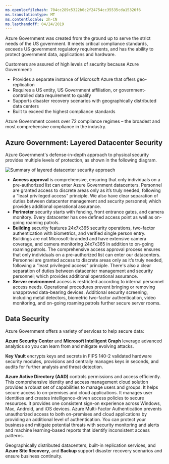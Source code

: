 ```yaml
---
ms.openlocfilehash: 704cc289c5322b0c2f24754cc35535cda15326f6
ms.translationtype: MT
ms.contentlocale: zh-CN
ms.lasthandoff: 04/24/2019
---
```

Azure Government was created from the ground up to serve the strict needs of the US government. It meets critical compliance standards, exceeds US government regulatory requirements, and has the ability to protect government data, applications and hardware.

Customers are assured of high levels of security because Azure Government:

- Provides a separate instance of Microsoft Azure that offers geo-replication
- Requires a US entity, US Government affiliation, or government-controlled data requirement to qualify
- Supports disaster recovery scenarios with geographically distributed data centers
- Built to exceed the highest compliance standards 

Azure Government covers over 72 compliance regimes – the broadest and most comprehensive compliance in the industry. 

## <a name="azure-government-layered-datacenter-security"></a>Azure Government: Layered Datacenter Security

Azure Government's defense-in-depth approach to physical security provides multiple levels of protection, as shown in the following diagram. 

![Summary of layered datacenter security approach](../media/layered-datacenter-security.png)

- **Access approval** is comprehensive, ensuring that only individuals on a pre-authorized list can enter Azure Government datacenters. Personnel are granted access to discrete areas only as it’s truly needed, following a “least privileged access” principle. We also have clear separation of duties between datacenter management and security personnel; which provides additional operational assurance.
- **Perimeter** security starts with fencing, front entrance gates, and camera monitory. Every datacenter has one defined access point as well as on-going roaming patrols. 
- **Building** security features 24x7x365 security operations, two-factor authentication with biometrics, and verified single person entry. Buildings are not Microsoft-branded and have extensive camera coverage, and camera monitoring 24x7x365 in addition to on-going roaming patrols. The comprehensive access approval process ensures that only individuals on a pre-authorized list can enter our datacenters. Personnel are granted access to discrete areas only as it’s truly needed, following a “least privileged access” principle. There's also a clear separation of duties between datacenter management and security personnel; which provides additional operational assurance.
- **Server environment** access is restricted according to internal personnel access needs. Operational procedures prevent bringing or removing unapproved data-bearing devices. Additional security screening, including metal detectors, biometric two-factor authentication, video monitoring, and on-going roaming patrols further secure server rooms. 

## <a name="data-security"></a>Data Security
Azure Government offers a variety of services to help secure data:

**Azure Security Center** and **Microsoft Intelligent Graph** leverage advanced analytics so you can learn from and mitigate evolving attacks.

**Key Vault** encrypts keys and secrets in FIPS 140-2 validated hardware security modules, provisions and centrally manages keys in seconds, and audits for further analysis and threat detection.

**Azure Active Directory (AAD)** controls permissions and access efficiently. This comprehensive identity and access management cloud solution provides a robust set of capabilities to manage users and groups. It helps secure access to on-premises and cloud applications. It manages user identities and creates intelligence-driven access policies to secure resources. It provides one consistent sign-on experience across Windows, Mac, Android, and iOS devices. Azure Multi-Factor Authentication prevents unauthorized access to both on-premises and cloud applications by providing an additional level of authentication. You can protect your business and mitigate potential threats with security monitoring and alerts and machine learning-based reports that identify inconsistent access patterns.

Geographically distributed datacenters, built-in replication services, and **Azure Site Recovery**, and **Backup** support disaster recovery scenarios and ensure business continuity.

